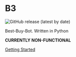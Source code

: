 # B3

![GitHub release (latest by date)](https://img.shields.io/github/v/release/dogey11/b3?style=for-the-badge)

Best-Buy-Bot. Written in Python

**CURRENTLY NON-FUNCTIONAL**

[Getting Started](https://github.com/Dogey11/B3/blob/main/docs/GETTING_STARTED.md)
